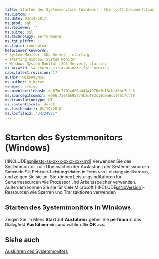```yaml
---
title: Starten des Systemmonitors (Windows) | Microsoft Dokumentation
ms.custom: ''
ms.date: 03/14/2017
ms.prod: sql
ms.reviewer: ''
ms.suite: sql
ms.technology: performance
ms.tgt_pltfrm: ''
ms.topic: conceptual
helpviewer_keywords:
- System Monitor [SQL Server], starting
- starting Windows System Monitor
- Windows System Monitor [SQL Server], starting
ms.assetid: 5e51bb79-5737-470b-9c47-fac330c001c5
caps.latest.revision: 17
author: MikeRayMSFT
ms.author: mikeray
manager: craigg
ms.openlocfilehash: ae67bc7701ad26a447a1976d0b18cbbd6bc7e9c6
ms.sourcegitcommit: ee661730fb695774b9c483c3dd0a6c314e17ddf8
ms.translationtype: HT
ms.contentlocale: de-DE
ms.lasthandoff: 05/19/2018
ms.locfileid: "34324821"
---
```

# <a name="start-system-monitor-windows"></a>Starten des Systemmonitors (Windows)
[!INCLUDE[appliesto-ss-xxxx-xxxx-xxx-md](../../includes/appliesto-ss-xxxx-xxxx-xxx-md.md)]
  Verwenden Sie den Systemmonitor zum Überwachen der Auslastung der Systemressourcen. Sammeln Sie Echtzeit-Leistungsdaten in Form von Leistungsindikatoren, und zeigen Sie sie an. Sie können Leistungsindikatoren für Serverressourcen wie Prozessor und Arbeitsspeicher verwenden. Außerdem können Sie sie für viele Microsoft [!INCLUDE[ssNoVersion](../../includes/ssnoversion-md.md)]-Ressourcen wie Sperren und Transaktionen verwenden.  
  
## <a name="start-system-monitor-in-windows"></a>Starten des Systemmonitors in Windows  
  
Zeigen Sie im Menü **Start** auf **Ausführen**, geben Sie **perfmon** in das Dialogfeld **Ausführen** ein, und wählen Sie **OK** aus.  
  
## <a name="see-also"></a>Siehe auch  
 [Ausführen des Systemmonitors](../../relational-databases/performance-monitor/run-system-monitor.md)  
  
  
